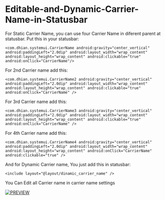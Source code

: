 # Editable-and-Dynamic-Carrier-Name-in-Statusbar


For Static Carrier Name, you can use four Carrier Name in diferent parent at statusbar.
Put this in your statusbar:

    <com.dhian.systemui.CarrierName android:gravity="center_vertical" android:paddingLeft="2.0dip" android:layout_width="wrap_content" android:layout_height="wrap_content" android:clickable="true" android:onClick="CarrierName"/>
    
    
For 2nd Carrier name add this:
    
    <com.dhian.systemui.CarrierName2 android:gravity="center_vertical" android:paddingLeft="2.0dip" android:layout_width="wrap_content" android:layout_height="wrap_content" android:clickable="true" android:onClick="CarrierName" />
    
    
For 3rd Carrier name add this:
    
    <com.dhian.systemui.CarrierName3 android:gravity="center_vertical" android:paddingLeft="2.0dip" android:layout_width="wrap_content" android:layout_height="wrap_content" android:clickable="true" android:onClick="CarrierName" />
    
    
For 4th Carrier name add this:
    
    <com.dhian.systemui.CarrierName4 android:gravity="center_vertical" android:paddingLeft="2.0dip" android:layout_width="wrap_content" android:layout_height="wrap_content" android:onClick="CarrierName" android:clickable="true" />
    
And for Dynamic Carrier name, You just add this in statusbar:

    <include layout="@layout/dinamic_carrier_name" />
    
You Can Edit all Carrier name in carrier name settings

[![PREVIEW](http://img.youtube.com/vi/zU9IzEdpgCM/0.jpg)](http://www.youtube.com/watch?v=zU9IzEdpgCM)

